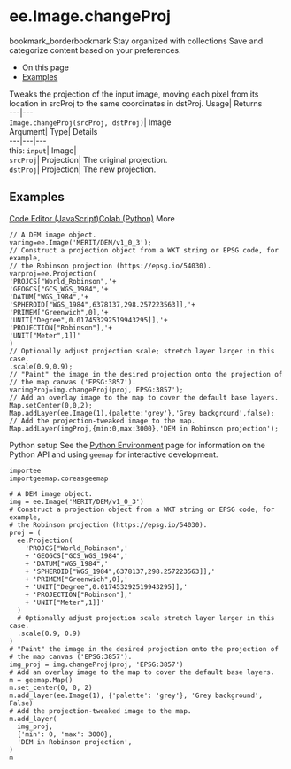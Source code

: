  
#  ee.Image.changeProj 
bookmark_borderbookmark Stay organized with collections  Save and categorize content based on your preferences. 
  * On this page
  * [Examples](https://developers.google.com/earth-engine/apidocs/ee-image-changeproj#examples)


Tweaks the projection of the input image, moving each pixel from its location in srcProj to the same coordinates in dstProj. 
Usage| Returns  
---|---  
`Image.changeProj(srcProj, dstProj)`| Image  
Argument| Type| Details  
---|---|---  
this: `input`| Image|   
`srcProj`| Projection| The original projection.  
`dstProj`| Projection| The new projection.  
## Examples
[Code Editor (JavaScript)](https://developers.google.com/earth-engine/apidocs/ee-image-changeproj#code-editor-javascript-sample)[Colab (Python)](https://developers.google.com/earth-engine/apidocs/ee-image-changeproj#colab-python-sample) More
```
// A DEM image object.
varimg=ee.Image('MERIT/DEM/v1_0_3');
// Construct a projection object from a WKT string or EPSG code, for example,
// the Robinson projection (https://epsg.io/54030).
varproj=ee.Projection(
'PROJCS["World_Robinson",'+
'GEOGCS["GCS_WGS_1984",'+
'DATUM["WGS_1984",'+
'SPHEROID["WGS_1984",6378137,298.257223563]],'+
'PRIMEM["Greenwich",0],'+
'UNIT["Degree",0.017453292519943295]],'+
'PROJECTION["Robinson"],'+
'UNIT["Meter",1]]'
)
// Optionally adjust projection scale; stretch layer larger in this case.
.scale(0.9,0.9);
// "Paint" the image in the desired projection onto the projection of
// the map canvas ('EPSG:3857').
varimgProj=img.changeProj(proj,'EPSG:3857');
// Add an overlay image to the map to cover the default base layers.
Map.setCenter(0,0,2);
Map.addLayer(ee.Image(1),{palette:'grey'},'Grey background',false);
// Add the projection-tweaked image to the map.
Map.addLayer(imgProj,{min:0,max:3000},'DEM in Robinson projection');
```
Python setup
See the [ Python Environment](https://developers.google.com/earth-engine/guides/python_install) page for information on the Python API and using `geemap` for interactive development.
```
importee
importgeemap.coreasgeemap
```
```
# A DEM image object.
img = ee.Image('MERIT/DEM/v1_0_3')
# Construct a projection object from a WKT string or EPSG code, for example,
# the Robinson projection (https://epsg.io/54030).
proj = (
  ee.Projection(
    'PROJCS["World_Robinson",'
    + 'GEOGCS["GCS_WGS_1984",'
    + 'DATUM["WGS_1984",'
    + 'SPHEROID["WGS_1984",6378137,298.257223563]],'
    + 'PRIMEM["Greenwich",0],'
    + 'UNIT["Degree",0.017453292519943295]],'
    + 'PROJECTION["Robinson"],'
    + 'UNIT["Meter",1]]'
  )
  # Optionally adjust projection scale stretch layer larger in this case.
  .scale(0.9, 0.9)
)
# "Paint" the image in the desired projection onto the projection of
# the map canvas ('EPSG:3857').
img_proj = img.changeProj(proj, 'EPSG:3857')
# Add an overlay image to the map to cover the default base layers.
m = geemap.Map()
m.set_center(0, 0, 2)
m.add_layer(ee.Image(1), {'palette': 'grey'}, 'Grey background', False)
# Add the projection-tweaked image to the map.
m.add_layer(
  img_proj,
  {'min': 0, 'max': 3000},
  'DEM in Robinson projection',
)
m
```

